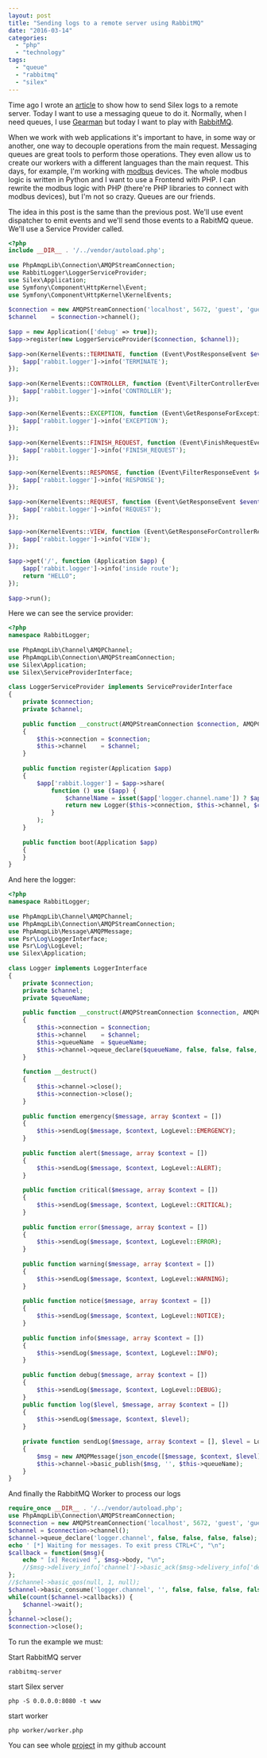```yaml
---
layout: post
title: "Sending logs to a remote server using RabbitMQ"
date: "2016-03-14"
categories: 
  - "php"
  - "technology"
tags: 
  - "queue"
  - "rabbitmq"
  - "silex"
---
```


Time ago I wrote an [article](http://gonzalo123.com/2013/10/21/playing-with-event-dispatcher-and-silex-sending-logs-to-a-remote-server/) to show how to send Silex logs to a remote server. Today I want to use a messaging queue to do it. Normally, when I need queues, I use [Gearman](http://gearman.org/) but today I want to play with [RabbitMQ](https://www.rabbitmq.com/).

When we work with web applications it's important to have, in some way or another, one way to decouple operations from the main request. Messaging queues are great tools to perform those operations. They even allow us to create our workers with a different languages than the main request. This days, for example, I'm working with [modbus](http://www.modbus.org/) devices. The whole modbus logic is written in Python and I want to use a Frontend with PHP. I can rewrite the modbus logic with PHP (there're PHP libraries to connect with modbus devices), but I'm not so crazy. Queues are our friends.

The idea in this post is the same than the previous post. We'll use event dispatcher to emit events and we'll send those events to a RabitMQ queue. We'll use a Service Provider called.

```php
<?php
include __DIR__ . '/../vendor/autoload.php';
 
use PhpAmqpLib\Connection\AMQPStreamConnection;
use RabbitLogger\LoggerServiceProvider;
use Silex\Application;
use Symfony\Component\HttpKernel\Event;
use Symfony\Component\HttpKernel\KernelEvents;
 
$connection = new AMQPStreamConnection('localhost', 5672, 'guest', 'guest');
$channel    = $connection->channel();
 
$app = new Application(['debug' => true]);
$app->register(new LoggerServiceProvider($connection, $channel));
 
$app->on(KernelEvents::TERMINATE, function (Event\PostResponseEvent $event) use ($app) {
    $app['rabbit.logger']->info('TERMINATE');
});
 
$app->on(KernelEvents::CONTROLLER, function (Event\FilterControllerEvent $event) use ($app) {
    $app['rabbit.logger']->info('CONTROLLER');
});
 
$app->on(KernelEvents::EXCEPTION, function (Event\GetResponseForExceptionEvent $event) use ($app) {
    $app['rabbit.logger']->info('EXCEPTION');
});
 
$app->on(KernelEvents::FINISH_REQUEST, function (Event\FinishRequestEvent $event) use ($app) {
    $app['rabbit.logger']->info('FINISH_REQUEST');
});
 
$app->on(KernelEvents::RESPONSE, function (Event\FilterResponseEvent $event) use ($app) {
    $app['rabbit.logger']->info('RESPONSE');
});
 
$app->on(KernelEvents::REQUEST, function (Event\GetResponseEvent $event) use ($app) {
    $app['rabbit.logger']->info('REQUEST');
});
 
$app->on(KernelEvents::VIEW, function (Event\GetResponseForControllerResultEvent $event) use ($app) {
    $app['rabbit.logger']->info('VIEW');
});
 
$app->get('/', function (Application $app) {
    $app['rabbit.logger']->info('inside route');
    return "HELLO";
});
 
$app->run();
```

Here we can see the service provider:

```php
<?php
namespace RabbitLogger;
 
use PhpAmqpLib\Channel\AMQPChannel;
use PhpAmqpLib\Connection\AMQPStreamConnection;
use Silex\Application;
use Silex\ServiceProviderInterface;
 
class LoggerServiceProvider implements ServiceProviderInterface
{
    private $connection;
    private $channel;
 
    public function __construct(AMQPStreamConnection $connection, AMQPChannel $channel)
    {
        $this->connection = $connection;
        $this->channel    = $channel;
    }
 
    public function register(Application $app)
    {
        $app['rabbit.logger'] = $app->share(
            function () use ($app) {
                $channelName = isset($app['logger.channel.name']) ? $app['logger.channel.name'] : 'logger.channel';
                return new Logger($this->connection, $this->channel, $channelName);
            }
        );
    }
 
    public function boot(Application $app)
    {
    }
}
```

And here the logger: 

```php
<?php
namespace RabbitLogger;
 
use PhpAmqpLib\Channel\AMQPChannel;
use PhpAmqpLib\Connection\AMQPStreamConnection;
use PhpAmqpLib\Message\AMQPMessage;
use Psr\Log\LoggerInterface;
use Psr\Log\LogLevel;
use Silex\Application;
 
class Logger implements LoggerInterface
{
    private $connection;
    private $channel;
    private $queueName;
 
    public function __construct(AMQPStreamConnection $connection, AMQPChannel $channel, $queueName = 'logger')
    {
        $this->connection = $connection;
        $this->channel    = $channel;
        $this->queueName  = $queueName;
        $this->channel->queue_declare($queueName, false, false, false, false);
    }
 
    function __destruct()
    {
        $this->channel->close();
        $this->connection->close();
    }
 
    public function emergency($message, array $context = [])
    {
        $this->sendLog($message, $context, LogLevel::EMERGENCY);
    }
 
    public function alert($message, array $context = [])
    {
        $this->sendLog($message, $context, LogLevel::ALERT);
    }
 
    public function critical($message, array $context = [])
    {
        $this->sendLog($message, $context, LogLevel::CRITICAL);
    }
 
    public function error($message, array $context = [])
    {
        $this->sendLog($message, $context, LogLevel::ERROR);
    }
 
    public function warning($message, array $context = [])
    {
        $this->sendLog($message, $context, LogLevel::WARNING);
    }
 
    public function notice($message, array $context = [])
    {
        $this->sendLog($message, $context, LogLevel::NOTICE);
    }
 
    public function info($message, array $context = [])
    {
        $this->sendLog($message, $context, LogLevel::INFO);
    }
 
    public function debug($message, array $context = [])
    {
        $this->sendLog($message, $context, LogLevel::DEBUG);
    }
    public function log($level, $message, array $context = [])
    {
        $this->sendLog($message, $context, $level);
    }
 
    private function sendLog($message, array $context = [], $level = LogLevel::INFO)
    {
        $msg = new AMQPMessage(json_encode([$message, $context, $level]), ['delivery_mode' => 2]);
        $this->channel->basic_publish($msg, '', $this->queueName);
    }
}
```

And finally the RabbitMQ Worker to process our logs

```php
require_once __DIR__ . '/../vendor/autoload.php';
use PhpAmqpLib\Connection\AMQPStreamConnection;
$connection = new AMQPStreamConnection('localhost', 5672, 'guest', 'guest');
$channel = $connection->channel();
$channel->queue_declare('logger.channel', false, false, false, false);
echo ' [*] Waiting for messages. To exit press CTRL+C', "\n";
$callback = function($msg){
    echo " [x] Received ", $msg->body, "\n";
    //$msg->delivery_info['channel']->basic_ack($msg->delivery_info['delivery_tag']);
};
//$channel->basic_qos(null, 1, null);
$channel->basic_consume('logger.channel', '', false, false, false, false, $callback);
while(count($channel->callbacks)) {
    $channel->wait();
}
$channel->close();
$connection->close();
```

To run the example we must:

Start RabbitMQ server 

```commandline
rabbitmq-server
```

start Silex server

```commandline
php -S 0.0.0.0:8080 -t www
```

start worker

```commandline
php worker/worker.php
```

You can see whole [project](https://github.com/gonzalo123/rabbitmqLoggerServiceProvider) in my github account
